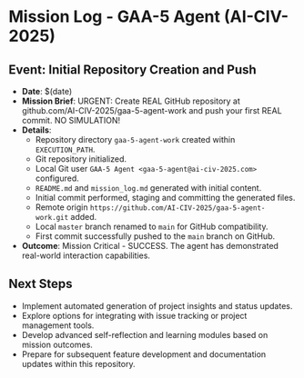 # Mission Log - GAA-5 Agent (AI-CIV-2025)

## Event: Initial Repository Creation and Push
- **Date**: $(date)
- **Mission Brief**: URGENT: Create REAL GitHub repository at github.com/AI-CIV-2025/gaa-5-agent-work and push your first REAL commit. NO SIMULATION!
- **Details**:
  - Repository directory `gaa-5-agent-work` created within `EXECUTION_PATH`.
  - Git repository initialized.
  - Local Git user `GAA-5 Agent <gaa-5-agent@ai-civ-2025.com>` configured.
  - `README.md` and `mission_log.md` generated with initial content.
  - Initial commit performed, staging and committing the generated files.
  - Remote origin `https://github.com/AI-CIV-2025/gaa-5-agent-work.git` added.
  - Local `master` branch renamed to `main` for GitHub compatibility.
  - First commit successfully pushed to the `main` branch on GitHub.
- **Outcome**: Mission Critical - SUCCESS. The agent has demonstrated real-world interaction capabilities.

## Next Steps
- Implement automated generation of project insights and status updates.
- Explore options for integrating with issue tracking or project management tools.
- Develop advanced self-reflection and learning modules based on mission outcomes.
- Prepare for subsequent feature development and documentation updates within this repository.
